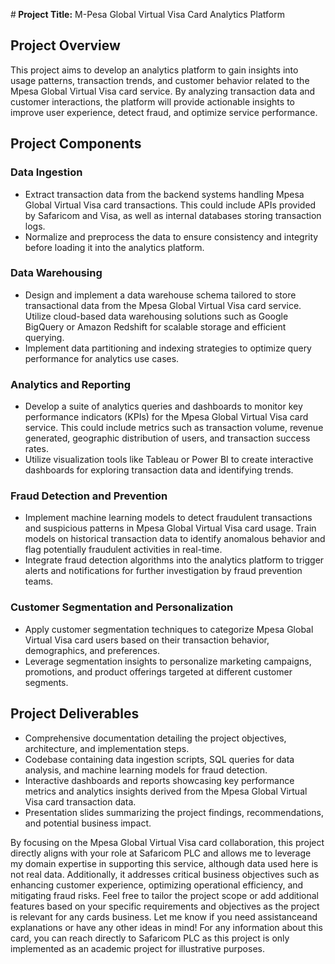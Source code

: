 #<b> Project Title:</b> M-Pesa Global Virtual Visa Card Analytics Platform

## Project Overview
This project aims to develop an analytics platform to gain insights into usage patterns, transaction trends, and customer behavior related to the Mpesa Global Virtual Visa card service. By analyzing transaction data and customer interactions, the platform will provide actionable insights to improve user experience, detect fraud, and optimize service performance.

## Project Components

### Data Ingestion
- Extract transaction data from the backend systems handling Mpesa Global Virtual Visa card transactions. This could include APIs provided by Safaricom and Visa, as well as internal databases storing transaction logs.
- Normalize and preprocess the data to ensure consistency and integrity before loading it into the analytics platform.

### Data Warehousing
- Design and implement a data warehouse schema tailored to store transactional data from the Mpesa Global Virtual Visa card service. Utilize cloud-based data warehousing solutions such as Google BigQuery or Amazon Redshift for scalable storage and efficient querying.
- Implement data partitioning and indexing strategies to optimize query performance for analytics use cases.

### Analytics and Reporting
- Develop a suite of analytics queries and dashboards to monitor key performance indicators (KPIs) for the Mpesa Global Virtual Visa card service. This could include metrics such as transaction volume, revenue generated, geographic distribution of users, and transaction success rates.
- Utilize visualization tools like Tableau or Power BI to create interactive dashboards for exploring transaction data and identifying trends.

### Fraud Detection and Prevention
- Implement machine learning models to detect fraudulent transactions and suspicious patterns in Mpesa Global Virtual Visa card usage. Train models on historical transaction data to identify anomalous behavior and flag potentially fraudulent activities in real-time.
- Integrate fraud detection algorithms into the analytics platform to trigger alerts and notifications for further investigation by fraud prevention teams.

### Customer Segmentation and Personalization
- Apply customer segmentation techniques to categorize Mpesa Global Virtual Visa card users based on their transaction behavior, demographics, and preferences.
- Leverage segmentation insights to personalize marketing campaigns, promotions, and product offerings targeted at different customer segments.

## Project Deliverables
- Comprehensive documentation detailing the project objectives, architecture, and implementation steps.
- Codebase containing data ingestion scripts, SQL queries for data analysis, and machine learning models for fraud detection.
- Interactive dashboards and reports showcasing key performance metrics and analytics insights derived from the Mpesa Global Virtual Visa card transaction data.
- Presentation slides summarizing the project findings, recommendations, and potential business impact.

By focusing on the Mpesa Global Virtual Visa card collaboration, this project directly aligns with your role at Safaricom PLC and allows me to leverage my domain expertise in supporting this service, although data used here is not real data. Additionally, it addresses critical business objectives such as enhancing customer experience, optimizing operational efficiency, and mitigating fraud risks. 
Feel free to tailor the project scope or add additional features based on your specific requirements and objectives as the project is relevant for any cards business.
Let me know if you need assistanceand explanations or have any other ideas in mind!
For any information about this card, you can reach directly to Safaricom PLC as this project is only implemented as an academic project for illustrative purposes.

